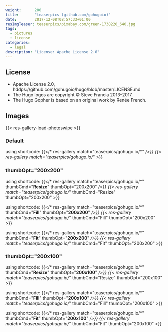 ```yaml
---
weight:      200
title:       "teaserpics (github.com/gohugoio)"
date:        2017-12-08T08:57:33+01:00
resImgTeaser: teaserpics/pixabay.com/green-1738220_640.jpg
tags:
  - pictures
  - license
categories:
  - legal
description: "License: Apache License 2.0"
---
```


## License
* Apache License 2.0, hddps://github.com/gohugoio/hugo/blob/master/LICENSE.md
* The Hugo logos are copyright © Steve Francia 2013–2017.
* The Hugo Gopher is based on an original work by Renée French.

## Images
{{< res-gallery-load-photoswipe >}}

### Default
using shortcode: {{</* res-gallery match="teaserpics/gohugo.io/*" */>}} 
{{< res-gallery match="teaserpics/gohugo.io/*" >}} 

### thumbOpt="200x200"
using shortcode: {{</* res-gallery match="teaserpics/gohugo.io/*" thumbCmd="**Resize**" thumbOpt="200x200"  */>}} 
{{< res-gallery match="teaserpics/gohugo.io/*" thumbCmd="Resize" thumbOpt="200x200" >}} 

using shortcode: {{</* res-gallery match="teaserpics/gohugo.io/*" thumbCmd="**Fill**" thumbOpt="**200x200**"  */>}} 
{{< res-gallery match="teaserpics/gohugo.io/*" thumbCmd="Fill" thumbOpt="200x200" >}} 

using shortcode: {{</* res-gallery match="teaserpics/gohugo.io/*" thumbCmd="**Fit**" thumbOpt="**200x200**"  */>}} 
{{< res-gallery match="teaserpics/gohugo.io/*" thumbCmd="Fit" thumbOpt="200x200" >}} 

### thumbOpt="200x100"
using shortcode: {{</* res-gallery match="teaserpics/gohugo.io/*" thumbCmd="**Resize**" thumbOpt="**200x100**"  */>}} 
{{< res-gallery match="teaserpics/gohugo.io/*" thumbCmd="Resize" thumbOpt="200x100" >}} 

using shortcode: {{</* res-gallery match="teaserpics/gohugo.io/*" thumbCmd="**Fill**" thumbOpt="**200x100**"  */>}} 
{{< res-gallery match="teaserpics/gohugo.io/*" thumbCmd="Fill" thumbOpt="200x100" >}} 

using shortcode: {{</* res-gallery match="teaserpics/gohugo.io/*" thumbCmd="**Fit**" thumbOpt="**200x100**"  */>}} 
{{< res-gallery match="teaserpics/gohugo.io/*" thumbCmd="Fit" thumbOpt="200x100" >}} 
